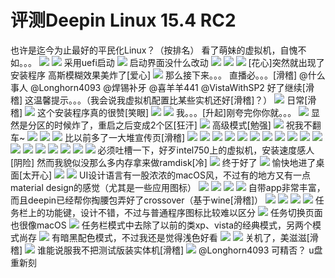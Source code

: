 # 评测Deepin Linux 15.4 RC2

也许是迄今为止最好的平民化Linux？（按排名） 看了萌妹的虚拟机，自愧不如。。。 ![](https://wvbarchive.s3-ap-northeast-1.amazonaws.com/5063143866/e4361a1fd21b0ef44c036398d4c451da83cb3e06.jpg) ![](https://wvbarchive.s3-ap-northeast-1.amazonaws.com/5063143866/94cbe095a4c27d1e87cdc00212d5ad6edfc43806.jpg) 采用uefi启动 ![](https://wvbarchive.s3-ap-northeast-1.amazonaws.com/5063143866/990db02b6059252d1bb6fbc23d9b033b59b5b94d.jpg) 启动界面没什么改动 ![](https://wvbarchive.s3-ap-northeast-1.amazonaws.com/5063143866/c5c182dce71190ef71247319c71b9d16fffa600a.jpg) ![](https://wvbarchive.s3-ap-northeast-1.amazonaws.com/5063143866/973e1cca0a46f21f7fe8bf95ff246b600e33ae0a.jpg) ![](https://wvbarchive.s3-ap-northeast-1.amazonaws.com/5063143866/3b3f6d47f21fbe09aa3023d262600c338544ad84.jpg) \[花心\]突然就出现了安装程序 高斯模糊效果美炸了\[爱心\] ![](https://wvbarchive.s3-ap-northeast-1.amazonaws.com/5063143866/7625482fb9389b504f8100948c35e5dde5116eeb.jpg) 那么接下来。。。 直播必。。。\[滑稽\] @什么事人 @Longhorn4093 @焊锡补牙 @喜羊羊441 @VistaWithSP2 好了继续\[滑稽\] 这温馨提示。。。（我会说我虚拟机配置比某些实机还好\[滑稽\]？） ![](https://wvbarchive.s3-ap-northeast-1.amazonaws.com/5063143866/cae7042662d0f703041d491a01fa513d2497c5bb.jpg) 日常\[滑稽\] ![](https://wvbarchive.s3-ap-northeast-1.amazonaws.com/5063143866/e17fe0d7277f9e2f79e4c2ce1630e924ba99f31d.jpg) 这个安装程序真的很赞\[笑眼\] ![](https://wvbarchive.s3-ap-northeast-1.amazonaws.com/5063143866/8861b642ad4bd113215b6ef453afa40f49fb0553.jpg) ![](https://wvbarchive.s3-ap-northeast-1.amazonaws.com/5063143866/e0186ffb513d2697ce50d19b5cfbb2fb4116d86f.jpg) 我。。。\[升起\]刚夸完你你就。。。 ![](https://wvbarchive.s3-ap-northeast-1.amazonaws.com/5063143866/4903f7539822720ea83a3b3c72cb0a46f01fab72.jpg) 显然是分区的时候炸了，重启之后变成2个区\[狂汗\] ![](https://wvbarchive.s3-ap-northeast-1.amazonaws.com/5063143866/2dd6284b20a4462394ee7fa49122720e0ef3d7c2.jpg) 高级模式\[勉强\] ![](https://wvbarchive.s3-ap-northeast-1.amazonaws.com/5063143866/3304e5035aafa40f1f08151ba264034f7af0191b.jpg) 祝我不翻车~ ![](https://wvbarchive.s3-ap-northeast-1.amazonaws.com/5063143866/7d9932fab2fb4316f4fca0bc29a446230bf7d30f.jpg) ![](https://wvbarchive.s3-ap-northeast-1.amazonaws.com/5063143866/91f4dda0cd11728b6fcf56e4c1fcc3cec1fd2c0f.jpg) ![](https://wvbarchive.s3-ap-northeast-1.amazonaws.com/5063143866/d17bc7ed08fa513db569b618346d55fbb0fbd92f.jpg) 比以前多了一大堆宣传页\[滑稽\] ![](https://wvbarchive.s3-ap-northeast-1.amazonaws.com/5063143866/6050212209f79052055c83f805f3d7ca79cbd5af.jpg) ![](https://wvbarchive.s3-ap-northeast-1.amazonaws.com/5063143866/65ebf2cbd1c8a786d33d8ec86e09c93d72cf50d2.jpg) ![](https://wvbarchive.s3-ap-northeast-1.amazonaws.com/5063143866/3c2dea1101e93901fd4149f872ec54e734d196af.jpg) ![](https://wvbarchive.s3-ap-northeast-1.amazonaws.com/5063143866/7627b238b6003af386f918a63c2ac65c1238b6af.jpg) ![](https://wvbarchive.s3-ap-northeast-1.amazonaws.com/5063143866/f3ed8cc5b74543a9dcb53e0a17178a82bb0114bb.jpg) ![](https://wvbarchive.s3-ap-northeast-1.amazonaws.com/5063143866/ed9abac551da81cb0060470b5b66d0160b243163.jpg) ![](https://wvbarchive.s3-ap-northeast-1.amazonaws.com/5063143866/327f2011b912c8fceab1320bf5039245d48821af.jpg) ![](https://wvbarchive.s3-ap-northeast-1.amazonaws.com/5063143866/4c07b0cb7bcb0a4651604fff6263f6246960afa8.jpg) ![](https://wvbarchive.s3-ap-northeast-1.amazonaws.com/5063143866/f243b7a30cf431ad19c587ff4236acaf2cdd98d3.jpg) ![](https://wvbarchive.s3-ap-northeast-1.amazonaws.com/5063143866/3fca0008c93d70cf24536ecbf1dcd100b8a12b44.jpg) ![](https://wvbarchive.s3-ap-northeast-1.amazonaws.com/5063143866/ef371e300a55b319b0f646b34aa98226cdfc17da.jpg) ![](https://wvbarchive.s3-ap-northeast-1.amazonaws.com/5063143866/cde466e83901213f65d68a1a5de736d12d2e9501.jpg) ![](https://wvbarchive.s3-ap-northeast-1.amazonaws.com/5063143866/dde29afbaf51f3de45c77da29deef01f382979f1.jpg) ![](https://wvbarchive.s3-ap-northeast-1.amazonaws.com/5063143866/2dd6284b20a44623926c61a49122720e0ef3d74c.jpg) ![](https://wvbarchive.s3-ap-northeast-1.amazonaws.com/5063143866/4903f7539822720e9368263c72cb0a46f01fab4c.jpg) ![](https://wvbarchive.s3-ap-northeast-1.amazonaws.com/5063143866/91f4dda0cd11728b61c748e4c1fcc3cec1fd2c07.jpg) ![](https://wvbarchive.s3-ap-northeast-1.amazonaws.com/5063143866/ab0c7d4d510fd9f9796391af2c2dd42a2a34a4f2.jpg) ![](https://wvbarchive.s3-ap-northeast-1.amazonaws.com/5063143866/a9d0df98a9014c08109aec63037b020879f4f44d.jpg) 必须吐槽一下，好歹intel750上的虚拟机，安装速度感人\[阴险\] 然而我貌似没那么多内存拿来做ramdisk\[冷\] ![](https://wvbarchive.s3-ap-northeast-1.amazonaws.com/5063143866/8f0879168a82b901283804f57a8da9773b12ef51.jpg) 终于好了 ![](https://wvbarchive.s3-ap-northeast-1.amazonaws.com/5063143866/91b7ca4ad11373f0c903ae59ad0f4bfbfaed0429.jpg) 愉快地进了桌面\[太开心\] ![](https://wvbarchive.s3-ap-northeast-1.amazonaws.com/5063143866/e772ae167f3e6709d12f863932c79f3df9dc553a.jpg) ![](https://wvbarchive.s3-ap-northeast-1.amazonaws.com/5063143866/f8fa1ced54e736d1f3c84fce92504fc2d7626917.jpg) UI设计语言有一股浓浓的macOS风，不过有的地方又有一点material design的感觉（尤其是一些应用图标） ![](https://wvbarchive.s3-ap-northeast-1.amazonaws.com/5063143866/592cdb3fb13533fa85465fe8a1d3fd1f43345b7d.jpg) ![](https://wvbarchive.s3-ap-northeast-1.amazonaws.com/5063143866/327f2011b912c8fce2f53a0bf5039245d48821e3.jpg) ![](https://wvbarchive.s3-ap-northeast-1.amazonaws.com/5063143866/4cc7e045ebf81a4cf5b9200fde2a6059272da667.jpg) ![](https://wvbarchive.s3-ap-northeast-1.amazonaws.com/5063143866/23d305d1f703918f2659f10c583d26975beec466.jpg) 自带app非常丰富，而且deepin已经帮你掏腰包弄好了crossover（基于wine\[滑稽\]） ![](https://wvbarchive.s3-ap-northeast-1.amazonaws.com/5063143866/edc03e83b2b7d0a2c506c95bc2ef760949369a1b.jpg) ![](https://wvbarchive.s3-ap-northeast-1.amazonaws.com/5063143866/e8279a1e4134970a3d77dce99ccad1c8a5865de1.jpg) ![](https://wvbarchive.s3-ap-northeast-1.amazonaws.com/5063143866/c2f63daea40f4bfbb15852920a4f78f0f5361865.jpg) ![](https://wvbarchive.s3-ap-northeast-1.amazonaws.com/5063143866/8eeffa17fdfaaf511be24d79855494eef21f7aed.jpg) 任务栏上的功能键，设计不错，不过与普通程序图标比较难以区分 ![](https://wvbarchive.s3-ap-northeast-1.amazonaws.com/5063143866/1c9453a95edf8db13ddeb0a20023dd54544e747e.jpg) 任务切换页面也很像macOS ![](https://wvbarchive.s3-ap-northeast-1.amazonaws.com/5063143866/3b006dd062d9f2d32a3beb29a0ec8a136127ccc0.jpg) 任务栏模式中去除了以前的类xp、vista的经典模式，另两个模式尚存 ![](https://wvbarchive.s3-ap-northeast-1.amazonaws.com/5063143866/d8d6150f0cf3d7caec10f1b0fb1fbe096963a90c.jpg) 有暗黑配色模式，不过我还是觉得浅色好看 ![](https://wvbarchive.s3-ap-northeast-1.amazonaws.com/5063143866/e8279a1e4134970a3a52d9e99ccad1c8a5865dcc.jpg) ![](https://wvbarchive.s3-ap-northeast-1.amazonaws.com/5063143866/c13f5edab6fd5266e2daf2d2a218972bd607367c.jpg) 关机了，美滋滋\[滑稽\] ![](https://wvbarchive.s3-ap-northeast-1.amazonaws.com/5063143866/dc76b659ccbf6c817b93192fb53eb13531fa4042.jpg) 谁能说服我不把测试版装实体机\[滑稽\] ![](http://static.tieba.baidu.com/tb/editor/images/client/image_emoticon68.png) @Longhorn4093 可精否？ u盘重新刻

